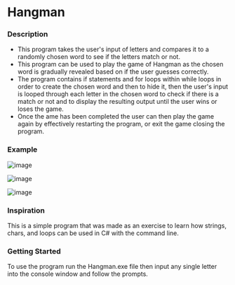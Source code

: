# Hangman

### Description

- This program takes the user's input of letters and compares it to a randomly chosen word to see if the letters match or not.
- This program can be used to play the game of Hangman as the chosen word is gradually revealed based on if the user guesses correctly.
- The program contains if statements and for loops within while loops in order to create the chosen word and then to hide it, then the user's input is looped through each letter in the chosen word to check if there is a match or not and to display the resulting output until the user wins or loses the game.
- Once the ame has been completed the user can then play the game again by effectively restarting the program, or exit the game closing the program.

### Example
![image](https://user-images.githubusercontent.com/62300593/212396863-fc2333c5-4388-4e2c-ad89-807582a41552.png)

![image](https://user-images.githubusercontent.com/62300593/212397004-c9597d46-0047-4c4f-a2ec-1a647647b872.png)

![image](https://user-images.githubusercontent.com/62300593/212397061-1d4abb81-f50a-40b1-be2c-f35ad7c83716.png)

### Inspiration

This is a simple program that was made as an exercise to learn how strings, chars, and loops can be used in C# with the command line.

### Getting Started

To use the program run the Hangman.exe file then input any single letter into the console window and follow the prompts.
